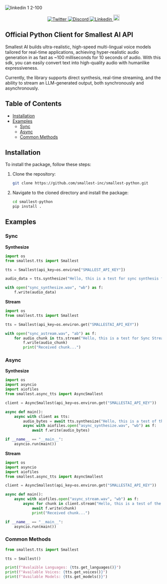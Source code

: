 ![linkedin 1 2-100](https://github.com/user-attachments/assets/973cf19f-25bc-4357-8243-1a34967613f4)

<div align="center">
  <a href="https://twitter.com/smallest_AI">
    <img src="https://img.shields.io/twitter/url/https/twitter.com/smallest_AI.svg?style=social&label=Follow%20smallest_AI" alt="Twitter">
  </a>
  <a href="https://discord.gg/ywShEyXHBW">
    <img src="https://dcbadge.vercel.app/api/server/ywShEyXHBW?style=flat" alt="Discord">
  </a>
  <a href="https://www.linkedin.com/company/smallest">
    <img src="https://img.shields.io/badge/LinkedIn-Connect-blue" alt="Linkedin">
  </a>
  <a href="https://www.youtube.com/@smallest_ai">
    <img src="https://img.shields.io/static/v1?message=smallest_ai&logo=youtube&label=&color=FF0000&logoColor=white&labelColor=&style=for-the-badge" height=20 alt="Youtube">
  </a>
</div> 

## Official Python Client for Smallest AI API   

Smallest AI builds ultra-realistic, high-speed multi-lingual voice models tailored for real-time applications, achieving hyper-realistic audio generation in as fast as ~100 milliseconds for 10 seconds of audio. With this sdk, you can easily convert text into high-quality audio with humanlike expressiveness.

Currently, the library supports direct synthesis, real-time streaming, and the ability to stream an LLM-generated output, both synchronously and asynchronously.  

## Table of Contents

- [Installation](#installation)
- [Examples](#examples)
  - [Sync](#sync)
  - [Async](#async)
  - [Common Methods](#common-methods)

## Installation

To install the package, follow these steps:

1. Clone the repository:
   ```bash
   git clone https://github.com/smallest-inc/smallest-python.git
   ```

2. Navigate to the cloned directory and install the package:
   ```bash
   cd smallest-python
   pip install .
   ```

## Examples

### Sync

**Synthesize**

```python
import os
from smallest.tts import Smallest

tts = Smallest(api_key=os.environ["SMALLEST_API_KEY"])

audio_data = tts.synthesize("Hello, this is a test for sync synthesis function.")

with open("sync_synthesize.wav", "wb") as f:
    f.write(audio_data)
```  

**Stream**  

```python
import os
from smallest.tts import Smallest

tts = Smallest(api_key=os.environ.get("SMALLESTAI_API_KEY"))

with open("sync_astream.wav", "ab") as f:
    for audio_chunk in tts.stream("Hello, this is a test for Sync Streaming function."):
        f.write(audio_chunk)
        print("Received chunk...")
```  

### Async

**Synthesize**

```python
import os
import asyncio
import aiofiles
from smallest.async_tts import AsyncSmallest

client = AsyncSmallest(api_key=os.environ.get("SMALLESTAI_API_KEY"))

async def main():
    async with client as tts:
        audio_bytes = await tts.synthesize("Hello, this is a test of the async synthesis function.")
        async with aiofiles.open("async_synthesize.wav", "wb") as f:
            await f.write(audio_bytes)

if __name__ == "__main__":
    asyncio.run(main())
```

**Stream**

```python
import os
import asyncio
import aiofiles
from smallest.async_tts import AsyncSmallest

client = AsyncSmallest(api_key=os.environ.get("SMALLESTAI_API_KEY"))

async def main():
    async with aiofiles.open("async_stream.wav", "wb") as f:
        async for chunk in client.stream("Hello, this is a test of the async streaming function."):
            await f.write(chunk)
            print("Received chunk...")

if __name__ == "__main__":
    asyncio.run(main())
```

### Common Methods

```python
from smallest.tts import Smallest

tts = Smallest()

print(f"Avalaible Languages: {tts.get_languages()}")
print(f"Available Voices: {tts.get_voices()}")
print(f"Available Models: {tts.get_models()}")
```
